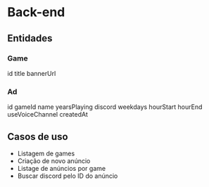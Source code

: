 # Back-end

## Entidades

### Game
 id
 title
 bannerUrl
### Ad
  id
  gameId
  name
  yearsPlaying
  discord
  weekdays
  hourStart
  hourEnd
  useVoiceChannel
  createdAt
## Casos de uso
- Listagem de games
- Criação de novo anúncio
- Listage de anúncios por game
- Buscar discord pelo ID do anúncio